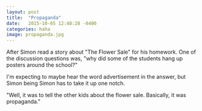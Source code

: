 ```yaml
---
layout: post
title:  "Propaganda"
date:   2015-10-05 12:48:28 -0400
categories: haha
image: propaganda.jpg
---
```


After Simon read a story about "The Flower Sale" for his homework. One of the discussion questions was, 
"why did some of the students hang up posters around the school?"

I'm expecting to maybe hear the word advertisement in the answer, but Simon being Simon has to take it up one notch.

"Well, it was to tell the other kids about the flower sale. Basically, it was propaganda."